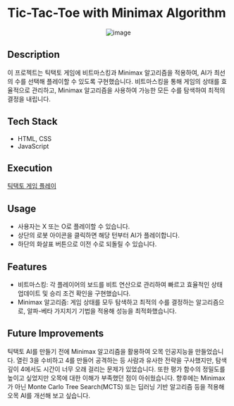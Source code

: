 # Tic-Tac-Toe with Minimax Algorithm

<div align="center">
  
![image](https://github.com/user-attachments/assets/58abe888-6394-47d1-bc0c-23347adaea50)

</div>

## Description
이 프로젝트는 틱택토 게임에 비트마스킹과 Minimax 알고리즘을 적용하여, AI가 최선의 수를 선택해 플레이할 수 있도록 구현했습니다. 비트마스킹을 통해 게임의 상태를 효율적으로 관리하고, Minimax 알고리즘을 사용하여 가능한 모든 수를 탐색하여 최적의 결정을 내립니다.

## Tech Stack
- HTML, CSS
- JavaScript

## Execution
[틱택토 게임 플레이](https://wkd3ogks.github.io/tictactoe/)

## Usage
- 사용자는 X 또는 O로 플레이할 수 있습니다.
- 상단의 로봇 아이콘을 클릭하면 해당 턴부터 AI가 플레이합니다.
- 하단의 화살표 버튼으로 이전 수로 되돌릴 수 있습니다.

## Features
- 비트마스킹: 각 플레이어의 보드를 비트 연산으로 관리하여 빠르고 효율적인 상태 업데이트 및 승리 조건 확인을 구현했습니다.
- Minimax 알고리즘: 게임 상태를 모두 탐색하고 최적의 수를 결정하는 알고리즘으로, 알파-베타 가지치기 기법을 적용해 성능을 최적화했습니다.

## Future Improvements
틱택토 AI를 만들기 전에 Minimax 알고리즘을 활용하여 오목 인공지능을 만들었습니다. 열린 3을 수비하고 4를 만들어 공격하는 등 사람과 유사한 전략을 구사했지만, 탐색 깊이 4에서도 시간이 너무 오래 걸리는 문제가 있었습니다. 또한 평가 함수의 정밀도를 높이고 싶었지만 오목에 대한 이해가 부족했던 점이 아쉬웠습니다. 향후에는 Minimax가 아닌 Monte Carlo Tree Search(MCTS) 또는 딥러닝 기반 알고리즘 등을 적용해 오목 AI를 개선해 보고 싶습니다.


